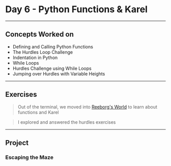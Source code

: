 # Day 6 - Python Functions & Karel

---
## Concepts Worked on
- Defining and Calling Python Functions
- The Hurdles Loop Challenge
- Indentation in Python
- While Loops
- Hurdles Challenge using While Loops
- Jumping over Hurdles with Variable Heights

---
## Exercises
> Out of the terminal, we moved into [Reeborg's World](https://reeborg.ca/reeborg.html) to learn about functions and Karel

> I explored and answered the hurdles exercises

---
## Project
### Escaping the Maze
